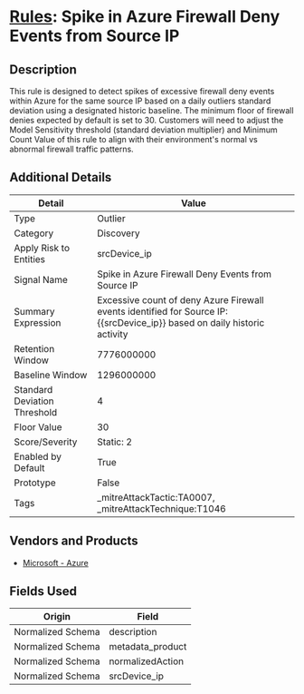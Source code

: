 # [Rules](README.md): Spike in Azure Firewall Deny Events from Source IP

## Description
This rule is designed to detect spikes of excessive firewall deny events within Azure for the same source IP based on a daily outliers standard deviation using a designated historic baseline. The minimum floor of firewall denies expected by default is set to 30. Customers will need to adjust the Model Sensitivity threshold (standard deviation multiplier) and Minimum Count Value of this rule to align with their environment's normal vs abnormal firewall traffic patterns.

## Additional Details
|Detail|Value|
|----|----|
|Type|Outlier|
|Category|Discovery|
|Apply Risk to Entities|srcDevice_ip|
|Signal Name|Spike in Azure Firewall Deny Events from Source IP|
|Summary Expression|Excessive count of deny Azure Firewall events identified for Source IP: {{srcDevice_ip}} based on daily historic activity|
|Retention Window|7776000000|
|Baseline Window|1296000000|
|Standard Deviation Threshold|4|
|Floor Value|30|
|Score/Severity|Static: 2|
|Enabled by Default|True|
|Prototype|False|
|Tags|_mitreAttackTactic:TA0007, _mitreAttackTechnique:T1046|
## Vendors and Products
- [Microsoft - Azure](../products/a1225af5-e778-4068-a9a2-47da93d1ff24.md)


## Fields Used

|Origin|Field|
|----|----|
|Normalized Schema|description|
|Normalized Schema|metadata_product|
|Normalized Schema|normalizedAction|
|Normalized Schema|srcDevice_ip|


